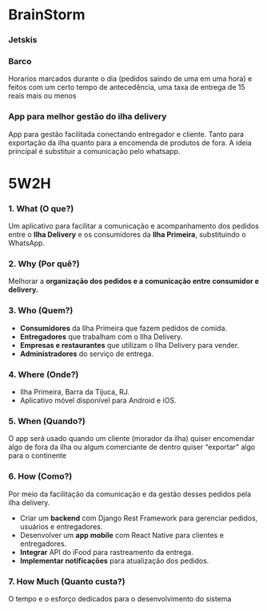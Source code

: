 # BrainStorm
### Jetskis

### Barco
Horarios marcados durante o dia (pedidos saindo de uma em uma hora) e feitos com um certo tempo de antecedência, uma taxa de entrega de 15 reais mais ou menos

### App para melhor gestão do ilha delivery
App para gestão facilitada conectando entregador e cliente. Tanto para exportação da ilha quanto para a encomenda de produtos de fora. A ideia principal é substituir a comunicação pelo whatsapp.


# 5W2H

### **1. What (O que?)**

Um aplicativo para facilitar a comunicação e acompanhamento dos pedidos entre o **Ilha Delivery** e os consumidores da **Ilha Primeira**, substituindo o WhatsApp.

### **2. Why (Por quê?)**

Melhorar a **organização dos pedidos e a comunicação entre consumidor e delivery.**

### **3. Who (Quem?)**

- **Consumidores** da Ilha Primeira que fazem pedidos de comida.
- **Entregadores** que trabalham com o Ilha Delivery.
- **Empresas e restaurantes** que utilizam o Ilha Delivery para vender.
- **Administradores** do serviço de entrega.

### **4. Where (Onde?)**

- Ilha Primeira, Barra da Tijuca, RJ.
- Aplicativo móvel disponível para Android e iOS.

### **5. When (Quando?)**

O app será usado quando um cliente (morador da ilha) quiser encomendar algo de fora da ilha ou algum comerciante de dentro quiser “exportar” algo para o continente

### **6. How (Como?)**

Por meio da facilitação da comunicação e da gestão desses pedidos pela ilha delivery.

- Criar um **backend** com Django Rest Framework para gerenciar pedidos, usuários e entregadores.
- Desenvolver um **app mobile** com React Native para clientes e entregadores.
- **Integrar** API do iFood para rastreamento da entrega.
- **Implementar notificações** para atualização dos pedidos.

### **7. How Much (Quanto custa?)**

O tempo e o esforço dedicados para o desenvolvimento do sistema
